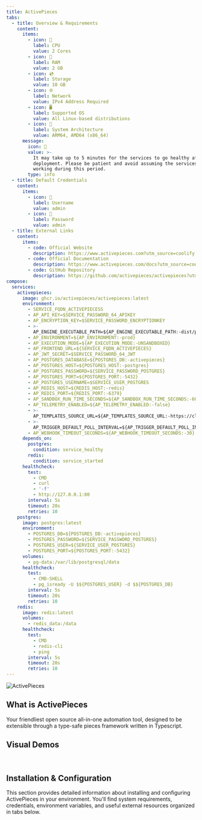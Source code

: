 ```yaml
---
title: ActivePieces
tabs:
  - title: Overview & Requirements
    content:
      items:
        - icon: 🔲
          label: CPU
          value: 2 Cores
        - icon: 💾
          label: RAM
          value: 2 GB
        - icon: 💿
          label: Storage
          value: 10 GB
        - icon: 🌐
          label: Network
          value: IPv4 Address Required
        - icon: 🖥️
          label: Supported OS
          value: All Linux-based distributions
        - icon: 🌱
          label: System Architecture
          value: ARM64, AMD64 (x86_64)
      message:
        icon: 🌱
        value: >-
          It may take up to 5 minutes for the services to go healthy after
          deployment. Please be patient and avoid assuming the services are not
          working during this period.
        type: info
  - title: Default Credentials
    content:
      items:
        - icon: 👤
          label: Username
          value: admin
        - icon: 🔑
          label: Password
          value: admin
  - title: External Links
    content:
      items:
        - code: Official Website
          description: https://www.activepieces.com?utm_source=coolify.io
        - code: Official Documentation
          description: https://www.activepieces.com/docs?utm_source=coolify.io
        - code: GitHub Repository
          description: https://github.com/activepieces/activepieces?utm_source=coolify.io
compose:
  services:
    activepieces:
      image: ghcr.io/activepieces/activepieces:latest
      environment:
        - SERVICE_FQDN_ACTIVEPIECESS
        - AP_API_KEY=$SERVICE_PASSWORD_64_APIKEY
        - AP_ENCRYPTION_KEY=$SERVICE_PASSWORD_ENCRYPTIONKEY
        - >-
          AP_ENGINE_EXECUTABLE_PATH=${AP_ENGINE_EXECUTABLE_PATH:-dist/packages/engine/main.js}
        - AP_ENVIRONMENT=${AP_ENVIRONMENT:-prod}
        - AP_EXECUTION_MODE=${AP_EXECUTION_MODE:-UNSANDBOXED}
        - AP_FRONTEND_URL=${SERVICE_FQDN_ACTIVEPIECES}
        - AP_JWT_SECRET=$SERVICE_PASSWORD_64_JWT
        - AP_POSTGRES_DATABASE=${POSTGRES_DB:-activepieces}
        - AP_POSTGRES_HOST=${POSTGRES_HOST:-postgres}
        - AP_POSTGRES_PASSWORD=${SERVICE_PASSWORD_POSTGRES}
        - AP_POSTGRES_PORT=${POSTGRES_PORT:-5432}
        - AP_POSTGRES_USERNAME=$SERVICE_USER_POSTGRES
        - AP_REDIS_HOST=${REDIS_HOST:-redis}
        - AP_REDIS_PORT=${REDIS_PORT:-6379}
        - AP_SANDBOX_RUN_TIME_SECONDS=${AP_SANDBOX_RUN_TIME_SECONDS:-600}
        - AP_TELEMETRY_ENABLED=${AP_TELEMETRY_ENABLED:-false}
        - >-
          AP_TEMPLATES_SOURCE_URL=${AP_TEMPLATES_SOURCE_URL:-https://cloud.activepieces.com/api/v1/flow-templates}
        - >-
          AP_TRIGGER_DEFAULT_POLL_INTERVAL=${AP_TRIGGER_DEFAULT_POLL_INTERVAL:-5}
        - AP_WEBHOOK_TIMEOUT_SECONDS=${AP_WEBHOOK_TIMEOUT_SECONDS:-30}
      depends_on:
        postgres:
          condition: service_healthy
        redis:
          condition: service_started
      healthcheck:
        test:
          - CMD
          - curl
          - '-f'
          - http://127.0.0.1:80
        interval: 5s
        timeout: 20s
        retries: 10
    postgres:
      image: postgres:latest
      environment:
        - POSTGRES_DB=${POSTGRES_DB:-activepieces}
        - POSTGRES_PASSWORD=${SERVICE_PASSWORD_POSTGRES}
        - POSTGRES_USER=${SERVICE_USER_POSTGRES}
        - POSTGRES_PORT=${POSTGRES_PORT:-5432}
      volumes:
        - pg-data:/var/lib/postgresql/data
      healthcheck:
        test:
          - CMD-SHELL
          - pg_isready -U $${POSTGRES_USER} -d $${POSTGRES_DB}
        interval: 5s
        timeout: 20s
        retries: 10
    redis:
      image: redis:latest
      volumes:
        - redis_data:/data
      healthcheck:
        test:
          - CMD
          - redis-cli
          - ping
        interval: 5s
        timeout: 20s
        retries: 10
---
```


<script setup>
import { useData } from 'vitepress'
const { frontmatter } = useData()
</script>


![ActivePieces](/images/services/activepieces-banner.webp)

## What is ActivePieces

Your friendliest open source all-in-one automation tool, designed to be extensible through a type-safe pieces framework written in Typescript.

## Visual Demos

<ZoomableImage src="/docs/images/services/activepieces1.gif" />

<br />

<ZoomableImage src="/docs/images/services/activepieces2.gif" />

## Installation & Configuration

This section provides detailed information about installing and configuring ActivePieces in your environment. You'll find system requirements, credentials, environment variables, and useful external resources organized in tabs below.

<TabBlock   
  :tabs="frontmatter.tabs" 
  :compose="frontmatter.compose" 
/>
